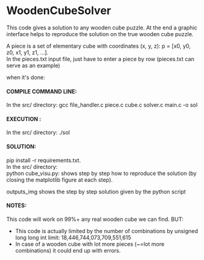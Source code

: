 # WoodenCubeSolver
This code gives a solution to any wooden cube puzzle. 
At the end a graphic interface helps to reproduce the solution on the true wooden cube puzzle.  

A piece is a set of elementary cube with coordinates (x, y, z): p = [x0, y0, z0, x1, y1, z1, ...].  
In the pieces.txt input file, just have to enter a piece by row
(pieces.txt can serve as an example)

when it's done:  

#### COMPILE COMMAND LINE:  
In the src/ directory:
gcc file_handler.c piece.c cube.c solver.c main.c -o sol

#### EXECUTION : 
In the src/ directory:
./sol

#### SOLUTION:   
pip install -r requirements.txt.   
In the src/ directory:  
python cube_visu.py: shows step by step how to reproduce the solution (by closing the matplotlib figure at each step).  

outputs_img shows the step by step solution given by the python script

#### NOTES: 
This code will work on 99%+ any real wooden cube we can find.
BUT:
* This code is actually limited by the number of combinations by unsigned long long int limit: 18,446,744,073,709,551,615
* In case of a wooden cube with lot more pieces (~=lot more combinations) it could end up with errors.
